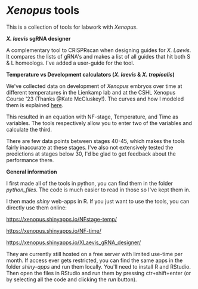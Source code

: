 # *Xenopus* tools

This is a collection of tools for labwork with *Xenopus*.

***X. laevis* sgRNA designer**

A complementary tool to CRISPRscan when designing guides for *X. Laevis*. It compares the lists of gRNA's and makes a list of all guides that hit both S & L homeologs. I've added a user-guide for the tool.

**Temperature vs Development calculators (*X. laevis* & *X. tropicalis*)**

We've collected data on development of *Xenopus* embryos over time at different temperatures in the Lienkamp lab and at the CSHL Xenopus Course '23 (Thanks @Kate McCluskey!). The curves and how I modeled them is explained [here](https://docs.google.com/document/d/1hgQUWO2XMmLkNYLLH7CPkMmxlMuVqj-LPx0SfMHwP9Q/edit?usp=sharing). 

This resulted in an equation with NF-stage, Temperature, and Time as variables. The tools respectively allow you to enter two of the variables and calculate the third.

There are few data points between stages 40-45, which makes the tools fairly inaccurate at these stages. I've also not extensively tested the predictions at stages below 30, I'd be glad to get feedback about the performance there.

**General information**

I first made all of the tools in python, you can find them in the folder *python_files*. The code is much easier to read in those so I've kept them in.

I then made *shiny* web-apps in R. If you just want to use the tools, you can directly use them online:

https://xenopus.shinyapps.io/NFstage-temp/

https://xenopus.shinyapps.io/NF-time/

https://xenopus.shinyapps.io/XLaevis_gRNA_designer/

They are currently still hosted on a free server with limited use-time per month. If access ever gets restricted, you can find the same apps in the folder *shiny-apps* and run them locally.
You'll need to install R and RStudio. Then open the files in RStudio and run them by pressing ctr+shift+enter (or by selecting all the code and clicking the *run* button).

